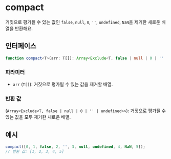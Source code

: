# compact

거짓으로 평가될 수 있는 값인 `false`, `null`, `0`, `''`, `undefined`, `NaN`을 제거한 새로운 배열을 반환해요.

## 인터페이스

```typescript
function compact<T>(arr: T[]): Array<Exclude<T, false | null | 0 | '' | undefined>>;
```

### 파라미터

- `arr` (`T[]`): 거짓으로 평가될 수 있는 값을 제거할 배열.

### 반환 값

(`Array<Exclude<T, false | null | 0 | '' | undefined>>`): 거짓으로 평가될 수 있는 값을 모두 제거한 새로운 배열.

## 예시

```typescript
compact([0, 1, false, 2, '', 3, null, undefined, 4, NaN, 5]);
// 반환 값: [1, 2, 3, 4, 5]
```

